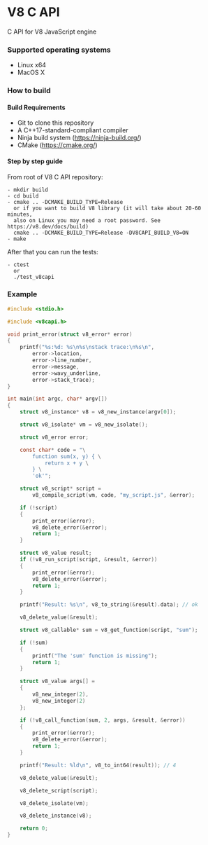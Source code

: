 # V8 C API

C API for V8 JavaScript engine

### Supported operating systems

- Linux x64
- MacOS X

### How to build

#### Build Requirements

- Git to clone this repository
- A C++17-standard-compliant compiler
- Ninja build system (https://ninja-build.org/)
- CMake (https://cmake.org/)

#### Step by step guide

From root of V8 C API repository:

```
- mkdir build
- cd build
- cmake .. -DCMAKE_BUILD_TYPE=Release
  or if you want to build V8 library (it will take about 20-60 minutes,
  also on Linux you may need a root password. See https://v8.dev/docs/build)
  cmake .. -DCMAKE_BUILD_TYPE=Release -DV8CAPI_BUILD_V8=ON
- make
```

After that you can run the tests:

```
- ctest
  or
  ./test_v8capi
```

### Example

```C
#include <stdio.h>

#include <v8capi.h>

void print_error(struct v8_error* error)
{
    printf("%s:%d: %s\n%s\nstack trace:\n%s\n",
        error->location,
        error->line_number,
        error->message,
        error->wavy_underline,
        error->stack_trace);
}

int main(int argc, char* argv[])
{
    struct v8_instance* v8 = v8_new_instance(argv[0]);

    struct v8_isolate* vm = v8_new_isolate();

    struct v8_error error;

    const char* code = "\
        function sum(x, y) { \
            return x + y \
        } \
        'ok'";

    struct v8_script* script =
        v8_compile_script(vm, code, "my_script.js", &error);

    if (!script)
    {
        print_error(&error);
        v8_delete_error(&error);
        return 1;
    }

    struct v8_value result;
    if (!v8_run_script(script, &result, &error))
    {
        print_error(&error);
        v8_delete_error(&error);
        return 1;
    }

    printf("Result: %s\n", v8_to_string(&result).data); // ok

    v8_delete_value(&result);

    struct v8_callable* sum = v8_get_function(script, "sum");

    if (!sum)
    {
        printf("The 'sum' function is missing");
        return 1;
    }

    struct v8_value args[] =
    {
        v8_new_integer(2),
        v8_new_integer(2)
    };

    if (!v8_call_function(sum, 2, args, &result, &error))
    {
        print_error(&error);
        v8_delete_error(&error);
        return 1;
    }

    printf("Result: %ld\n", v8_to_int64(result)); // 4

    v8_delete_value(&result);

    v8_delete_script(script);

    v8_delete_isolate(vm);

    v8_delete_instance(v8);

    return 0;
}
```

